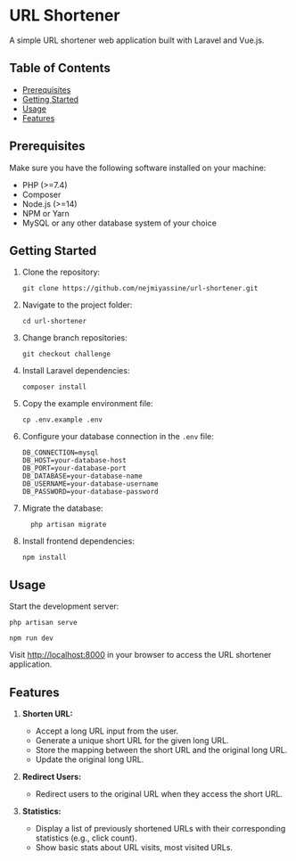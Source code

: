 # URL Shortener

A simple URL shortener web application built with Laravel and Vue.js.

## Table of Contents

-   <a href="#prerequisites">Prerequisites </a>
-   <a href="#getting-started">Getting Started </a>
-   <a href="#usage">Usage</a>
-   <a href="#features">Features</a>

## Prerequisites

Make sure you have the following software installed on your machine:

-   PHP (>=7.4)
-   Composer
-   Node.js (>=14)
-   NPM or Yarn
-   MySQL or any other database system of your choice

## Getting Started

1. Clone the repository:

    ```
    git clone https://github.com/nejmiyassine/url-shortener.git
    ```

2. Navigate to the project folder:

    ```
    cd url-shortener
    ```

3. Change branch repositories:

    ```
    git checkout challenge
    ```

4. Install Laravel dependencies:

    ```
    composer install
    ```

5. Copy the example environment file:

    ```
    cp .env.example .env
    ```

6. Configure your database connection in the `.env` file:

    ```
    DB_CONNECTION=mysql
    DB_HOST=your-database-host
    DB_PORT=your-database-port
    DB_DATABASE=your-database-name
    DB_USERNAME=your-database-username
    DB_PASSWORD=your-database-password
    ```

7. Migrate the database:

    ```
      php artisan migrate
    ```

8. Install frontend dependencies:

    ```
    npm install
    ```

## Usage

Start the development server:

```
php artisan serve

npm run dev
```

Visit <http://localhost:8000> in your browser to access the URL shortener application.

## Features

1. **Shorten URL:**

    - Accept a long URL input from the user.
    - Generate a unique short URL for the given long URL.
    - Store the mapping between the short URL and the original long URL.
    - Update the original long URL.

2. **Redirect Users:**

    - Redirect users to the original URL when they access the short URL.

3. **Statistics:**
    - Display a list of previously shortened URLs with their corresponding statistics (e.g., click count).
    - Show basic stats about URL visits, most visited URLs.
